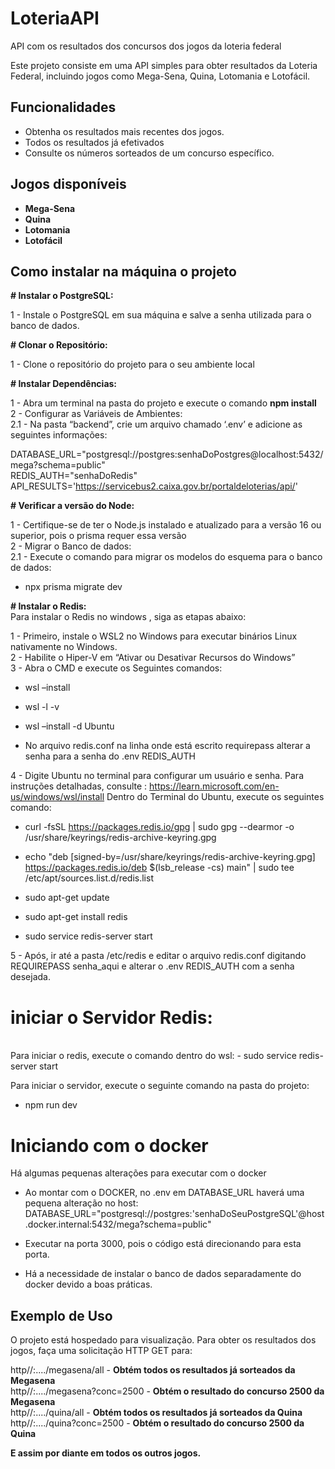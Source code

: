 # LoteriaAPI
API com os resultados dos concursos dos jogos da loteria federal

Este projeto consiste em uma API simples para obter resultados da Loteria Federal, incluindo jogos como Mega-Sena, Quina, Lotomania e Lotofácil.

## Funcionalidades

- Obtenha os resultados mais recentes dos jogos.
- Todos os resultados já efetivados
- Consulte os números sorteados de um concurso específico.

## Jogos disponíveis

- **Mega-Sena**
- **Quina**
- **Lotomania**
- **Lotofácil**

## Como instalar na máquina o projeto

**# Instalar o PostgreSQL:**

1 -  Instale o PostgreSQL em sua máquina e salve a senha utilizada para o banco de dados.

**# Clonar o Repositório:**

1 - Clone o repositório do projeto para o seu ambiente local

**# Instalar Dependências:**

1 - Abra um terminal na pasta do projeto e execute o comando **npm install**
<br>
2 - Configurar as Variáveis de Ambientes:
<br>
2.1 - Na pasta “backend”, crie um arquivo chamado ‘.env’ e adicione as seguintes informações:

DATABASE_URL="postgresql://postgres:senhaDoPostgres@localhost:5432/mega?schema=public"
<br>
REDIS_AUTH="senhaDoRedis"
<br>
API_RESULTS='https://servicebus2.caixa.gov.br/portaldeloterias/api/'

**# Verificar a versão do Node:**

1 - Certifique-se de ter o Node.js instalado e atualizado para a versão 16 ou superior, pois o prisma requer essa versão
<br>
2 - Migrar o Banco de dados:
<br>
2.1 - Execute o comando para migrar os modelos do esquema para o banco de dados:
- npx prisma migrate dev

**# Instalar o Redis:**
<br>
Para instalar o Redis no windows , siga as etapas abaixo: 

1 - Primeiro, instale o WSL2 no Windows para executar binários Linux nativamente no Windows.
<br>
2 - Habilite o Hiper-V em “Ativar ou Desativar Recursos do Windows”
<br>
3 - Abra o CMD e execute os Seguintes comandos:
- wsl –install
- wsl -l -v
- wsl –install -d Ubuntu

- No arquivo redis.conf na linha onde está escrito requirepass alterar a senha para a senha do .env REDIS_AUTH

4 - Digite Ubuntu no terminal para configurar um usuário e senha. Para instruções detalhadas, consulte : https://learn.microsoft.com/en-us/windows/wsl/install
Dentro do Terminal do Ubuntu, execute os seguintes comando:

- curl -fsSL https://packages.redis.io/gpg | sudo gpg --dearmor -o /usr/share/keyrings/redis-archive-keyring.gpg
- echo "deb [signed-by=/usr/share/keyrings/redis-archive-keyring.gpg] https://packages.redis.io/deb $(lsb_release -cs) main" | sudo tee /etc/apt/sources.list.d/redis.list

- sudo apt-get update
- sudo apt-get install redis
- sudo service redis-server start

5 - Após, ir até a pasta /etc/redis e editar o arquivo redis.conf digitando REQUIREPASS senha_aqui e alterar o .env REDIS_AUTH com a senha desejada.

# iniciar o Servidor Redis:
<br>
Para iniciar o redis, execute o comando dentro do wsl:
- sudo service redis-server start

Para iniciar o servidor, execute o seguinte comando na pasta do projeto:
- npm run dev

# Iniciando com o docker

Há algumas pequenas alterações para executar com o docker

- Ao montar com o DOCKER, no .env em DATABASE_URL haverá uma pequena alteração no host:
DATABASE_URL="postgresql://postgres:'senhaDoSeuPostgreSQL'@host.docker.internal:5432/mega?schema=public"

- Executar na porta 3000, pois o código está direcionando para esta porta.

- Há a necessidade de instalar o banco de dados separadamente do docker devido a boas práticas.

## Exemplo de Uso

O projeto está hospedado para visualização.
Para obter os resultados dos jogos, faça uma solicitação HTTP GET para:

http//:..../megasena/all - **Obtém todos os resultados já sorteados da Megasena**
<br>
http//:..../megasena?conc=2500 - **Obtém o resultado do concurso 2500 da Megasena**
<br>
http//:..../quina/all - **Obtém todos os resultados já sorteados da Quina**
<br>
http//:..../quina?conc=2500 - **Obtém o resultado do concurso 2500 da Quina**

**E assim por diante em todos os outros jogos.**
